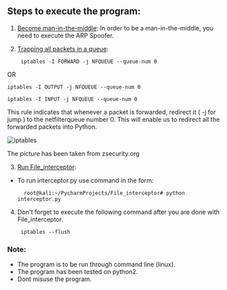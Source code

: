 ## Steps to execute the program:

1. <ins> Become man-in-the-middle</ins>: In order to be a man-in-the-middle, you 
need to execute the ARP Spoofer.
 
2. <ins> Trapping all packets in a queue</ins>:

		 
		iptables -I FORWARD -j NFQUEUE --queue-num 0
		

OR 

	
	iptables -I OUTPUT -j NFQUEUE --queue-num 0

	iptables -I INPUT -j NFQUEUE --queue-num 0
	

This rule indicates that whenever a packet is forwarded, redirect it 
( -j for jump ) to the netfilterqueue number 0. This will enable us 
to redirect all the forwarded packets into Python. 

![iptables](https://user-images.githubusercontent.com/68290275/90950646-39c6f900-e471-11ea-8e44-27c3175a433f.jpg)

The picture has been taken from zsecurity.org

3. <ins>Run File_interceptor</ins>:

- To run interceptor.py use command in the form:
   
		
		root@kali:~/PycharmProjects/File_interceptor# python interceptor.py
		
   
4. Don't forget to execute the following command after you are done with 
File_interceptor.

		
		iptables --flush
		
   
### Note:

- The program is to be run through command line (linux).
- The program has been tested on python2.
- Dont misuse the program.
